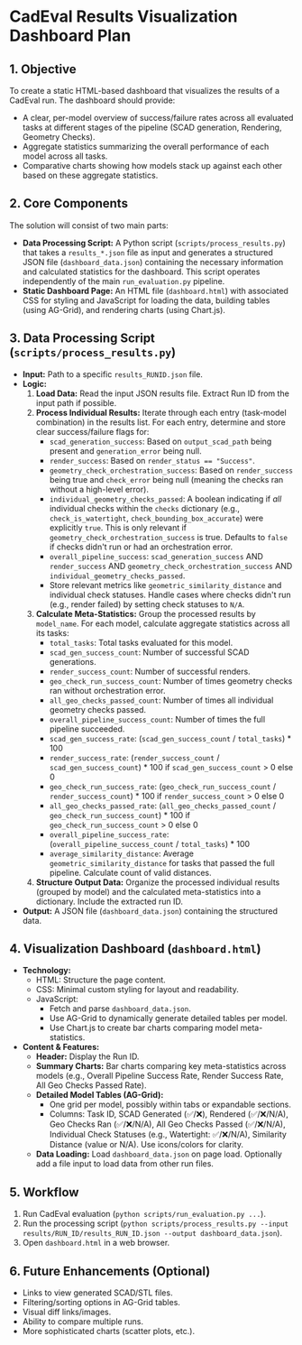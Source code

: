 # CadEval Results Visualization Dashboard Plan

## 1. Objective

To create a static HTML-based dashboard that visualizes the results of a CadEval run. The dashboard should provide:
*   A clear, per-model overview of success/failure rates across all evaluated tasks at different stages of the pipeline (SCAD generation, Rendering, Geometry Checks).
*   Aggregate statistics summarizing the overall performance of each model across all tasks.
*   Comparative charts showing how models stack up against each other based on these aggregate statistics.

## 2. Core Components

The solution will consist of two main parts:

*   **Data Processing Script:** A Python script (`scripts/process_results.py`) that takes a `results_*.json` file as input and generates a structured JSON file (`dashboard_data.json`) containing the necessary information and calculated statistics for the dashboard. This script operates independently of the main `run_evaluation.py` pipeline.
*   **Static Dashboard Page:** An HTML file (`dashboard.html`) with associated CSS for styling and JavaScript for loading the data, building tables (using AG-Grid), and rendering charts (using Chart.js).

## 3. Data Processing Script (`scripts/process_results.py`)

*   **Input:** Path to a specific `results_RUNID.json` file.
*   **Logic:**
    1.  **Load Data:** Read the input JSON results file. Extract Run ID from the input path if possible.
    2.  **Process Individual Results:** Iterate through each entry (task-model combination) in the results list. For each entry, determine and store clear success/failure flags for:
        *   `scad_generation_success`: Based on `output_scad_path` being present and `generation_error` being null.
        *   `render_success`: Based on `render_status == "Success"`.
        *   `geometry_check_orchestration_success`: Based on `render_success` being true and `check_error` being null (meaning the checks ran without a high-level error).
        *   `individual_geometry_checks_passed`: A boolean indicating if *all* individual checks within the `checks` dictionary (e.g., `check_is_watertight`, `check_bounding_box_accurate`) were explicitly `true`. This is only relevant if `geometry_check_orchestration_success` is true. Defaults to `false` if checks didn't run or had an orchestration error.
        *   `overall_pipeline_success`: `scad_generation_success` AND `render_success` AND `geometry_check_orchestration_success` AND `individual_geometry_checks_passed`.
        *   Store relevant metrics like `geometric_similarity_distance` and individual check statuses. Handle cases where checks didn't run (e.g., render failed) by setting check statuses to `N/A`.
    3.  **Calculate Meta-Statistics:** Group the processed results by `model_name`. For each model, calculate aggregate statistics across all its tasks:
        *   `total_tasks`: Total tasks evaluated for this model.
        *   `scad_gen_success_count`: Number of successful SCAD generations.
        *   `render_success_count`: Number of successful renders.
        *   `geo_check_run_success_count`: Number of times geometry checks ran without orchestration error.
        *   `all_geo_checks_passed_count`: Number of times all individual geometry checks passed.
        *   `overall_pipeline_success_count`: Number of times the full pipeline succeeded.
        *   `scad_gen_success_rate`: (`scad_gen_success_count` / `total_tasks`) * 100
        *   `render_success_rate`: (`render_success_count` / `scad_gen_success_count`) * 100 if `scad_gen_success_count` > 0 else 0
        *   `geo_check_run_success_rate`: (`geo_check_run_success_count` / `render_success_count`) * 100 if `render_success_count` > 0 else 0
        *   `all_geo_checks_passed_rate`: (`all_geo_checks_passed_count` / `geo_check_run_success_count`) * 100 if `geo_check_run_success_count` > 0 else 0
        *   `overall_pipeline_success_rate`: (`overall_pipeline_success_count` / `total_tasks`) * 100
        *   `average_similarity_distance`: Average `geometric_similarity_distance` for tasks that passed the full pipeline. Calculate count of valid distances.
    4.  **Structure Output Data:** Organize the processed individual results (grouped by model) and the calculated meta-statistics into a dictionary. Include the extracted run ID.
*   **Output:** A JSON file (`dashboard_data.json`) containing the structured data.

## 4. Visualization Dashboard (`dashboard.html`)

*   **Technology:**
    *   HTML: Structure the page content.
    *   CSS: Minimal custom styling for layout and readability.
    *   JavaScript:
        *   Fetch and parse `dashboard_data.json`.
        *   Use AG-Grid to dynamically generate detailed tables per model.
        *   Use Chart.js to create bar charts comparing model meta-statistics.
*   **Content & Features:**
    *   **Header:** Display the Run ID.
    *   **Summary Charts:** Bar charts comparing key meta-statistics across models (e.g., Overall Pipeline Success Rate, Render Success Rate, All Geo Checks Passed Rate).
    *   **Detailed Model Tables (AG-Grid):**
        *   One grid per model, possibly within tabs or expandable sections.
        *   Columns: Task ID, SCAD Generated (✅/❌), Rendered (✅/❌/N/A), Geo Checks Ran (✅/❌/N/A), All Geo Checks Passed (✅/❌/N/A), Individual Check Statuses (e.g., Watertight: ✅/❌/N/A), Similarity Distance (value or N/A). Use icons/colors for clarity.
    *   **Data Loading:** Load `dashboard_data.json` on page load. Optionally add a file input to load data from other run files.

## 5. Workflow

1.  Run CadEval evaluation (`python scripts/run_evaluation.py ...`).
2.  Run the processing script (`python scripts/process_results.py --input results/RUN_ID/results_RUN_ID.json --output dashboard_data.json`).
3.  Open `dashboard.html` in a web browser.

## 6. Future Enhancements (Optional)

*   Links to view generated SCAD/STL files.
*   Filtering/sorting options in AG-Grid tables.
*   Visual diff links/images.
*   Ability to compare multiple runs.
*   More sophisticated charts (scatter plots, etc.).